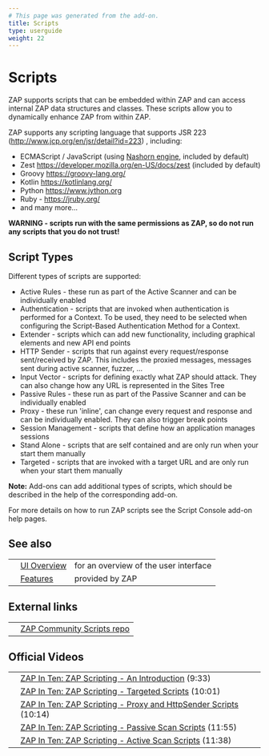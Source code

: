 ```yaml
---
# This page was generated from the add-on.
title: Scripts
type: userguide
weight: 22
---
```


# Scripts

ZAP supports scripts that can be embedded within ZAP and can access internal ZAP data structures and classes.
These scripts allow you to dynamically enhance ZAP from within ZAP.

ZAP supports any scripting language that supports JSR 223 (http://www.jcp.org/en/jsr/detail?id=223) , including:

* ECMAScript / JavaScript (using [Nashorn engine](https://docs.oracle.com/javase/8/docs/technotes/guides/scripting/nashorn/), included by default)
* Zest <https://developer.mozilla.org/en-US/docs/zest> (included by default)
* Groovy <https://groovy-lang.org/>
* Kotlin <https://kotlinlang.org/>
* Python <https://www.jython.org>
* Ruby - <https://jruby.org/>
* and many more...

**WARNING - scripts run with the same permissions as ZAP, so do not run any scripts that you do not trust!**

## Script Types

Different types of scripts are supported:

* Active Rules - these run as part of the Active Scanner and can be individually enabled
* Authentication - scripts that are invoked when authentication is performed for a Context. To be used, they need to be selected when configuring the Script-Based Authentication Method for a Context.
* Extender - scripts which can add new functionality, including graphical elements and new API end points
* HTTP Sender - scripts that run against every request/response sent/received by ZAP. This includes the proxied messages, messages sent during active scanner, fuzzer, ...
* Input Vector - scripts for defining exactly what ZAP should attack. They can also change how any URL is represented in the Sites Tree
* Passive Rules - these run as part of the Passive Scanner and can be individually enabled
* Proxy - these run 'inline', can change every request and response and can be individually enabled. They can also trigger break points
* Session Management - scripts that define how an application manages sessions
* Stand Alone - scripts that are self contained and are only run when your start them manually
* Targeted - scripts that are invoked with a target URL and are only run when your start them manually

**Note:** Add-ons can add additional types of scripts, which should be described in the help of the corresponding add-on.

For more details on how to run ZAP scripts see the Script Console add-on help pages.

## See also

|   |                                           |                                       |
|---|-------------------------------------------|---------------------------------------|
|   | [UI Overview](/docs/desktop/ui/)          | for an overview of the user interface |
|   | [Features](/docs/desktop/start/features/) | provided by ZAP                       |

## External links

|   |                                                                            |
|---|----------------------------------------------------------------------------|
|   | [ZAP Community Scripts repo](https://github.com/zaproxy/community-scripts) |

## Official Videos

|   |                                                                                                                            |
|---|----------------------------------------------------------------------------------------------------------------------------|
|   | [ZAP In Ten: ZAP Scripting - An Introduction](https://play.sonatype.com/watch/7gR4qYzUZ686wEDMBfxGdf) (9:33)               |
|   | [ZAP In Ten: ZAP Scripting - Targeted Scripts](https://play.sonatype.com/watch/JzX1YkJqdk7BYTMHikh433) (10:01)             |
|   | [ZAP In Ten: ZAP Scripting - Proxy and HttpSender Scripts](https://play.sonatype.com/watch/4no8EY1iB8RdnQLPFpYi2a) (10:14) |
|   | [ZAP In Ten: ZAP Scripting - Passive Scan Scripts](https://play.sonatype.com/watch/HfENJ3GJB3zbD6sMscDrjD) (11:55)         |
|   | [ZAP In Ten: ZAP Scripting - Active Scan Scripts](https://play.sonatype.com/watch/aEwqErXFMTYdDDQbTgnJeA) (11:38)          |
